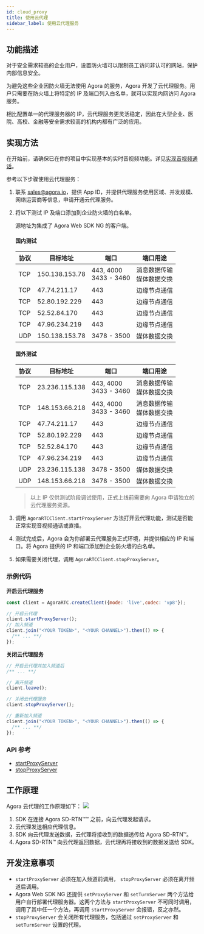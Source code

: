 ```yaml
---
id: cloud_proxy
title: 使用云代理
sidebar_label: 使用云代理服务
---
```


## 功能描述

对于安全需求较高的企业用户，设置防火墙可以限制员工访问非认可的网站，保护内部信息安全。

为避免这些企业因防火墙无法使用 Agora 的服务，Agora 开发了云代理服务。用户只需要在防火墙上将特定的 IP 及端口列入白名单，就可以实现内网访问 Agora 服务。

相比配置单一的代理服务器的 IP，云代理服务更灵活稳定，因此在大型企业、医院、高校、金融等安全需求较高的机构内都有广泛的应用。

## 实现方法

在开始前，请确保已在你的项目中实现基本的实时音视频功能。详见[实现音视频通话](basic_call.md)。

参考以下步骤使用云代理服务：

1. 联系 sales@agora.io，提供 App ID，并提供代理服务使用区域、并发规模、网络运营商等信息，申请开通云代理服务。
2. 将以下测试 IP 及端口添加到企业防火墙的白名单。

    源地址为集成了 Agora Web SDK NG 的客户端。

    #### 国内测试

    | 协议 | 目标地址       | 端口                      | 端口用途                      |
    | ---- | -------------- | ------------------------- | ----------------------------- |
    | TCP  | 150.138.153.78 | 443, 4000<br/>3433 - 3460 | 消息数据传输<br/>媒体数据交换 |
    | TCP  | 47.74.211.17   | 443                       | 边缘节点通信                  |
    | TCP  | 52.80.192.229  | 443                       | 边缘节点通信                  |
    | TCP  | 52.52.84.170   | 443                       | 边缘节点通信                  |
    | TCP  | 47.96.234.219  | 443                       | 边缘节点通信                  |
    | UDP  | 150.138.153.78 | 3478 - 3500               | 媒体数据交换                  |

    #### 国外测试

    | 协议 | 目标地址       | 端口                     | 端口用途                      |
    | ---- | -------------- | ------------------------ | ----------------------------- |
    | TCP  | 23.236.115.138 | 443, 4000<br/>3433 - 3460 | 消息数据传输<br/>媒体数据交换 |
    | TCP  | 148.153.66.218 | 443, 4000<br/>3433 - 3460 | 消息数据传输<br/>媒体数据交换 |
    | TCP  | 47.74.211.17   | 443                      | 边缘节点通信                  |
    | TCP  | 52.80.192.229  | 443                      | 边缘节点通信                  |
    | TCP  | 52.52.84.170   | 443                      | 边缘节点通信                  |
    | TCP  | 47.96.234.219  | 443                      | 边缘节点通信                  |
    | UDP  | 23.236.115.138 | 3478 - 3500               | 媒体数据交换                  |
    | UDP  | 148.153.66.218 | 3478 - 3500               | 媒体数据交换                  |

    > 以上 IP 仅供测试阶段调试使用，正式上线前需要向 Agora 申请独立的云代理服务资源。

3. 调用 `AgoraRTCClient.startProxyServer` 方法打开云代理功能，测试是否能正常实现音视频通话或直播。
4. 测试完成后，Agora 会为你部署云代理服务正式环境，并提供相应的 IP 和端口。将 Agora 提供的 IP 和端口添加到企业防火墙的白名单。
5. 如果需要关闭代理，调用 `AgoraRTCClient.stopProxyServer`。

### 示例代码

**开启云代理服务**

```js
const client = AgoraRTC.createClient({mode: 'live',codec: 'vp8'});

// 开启云代理
client.startProxyServer();
// 加入频道
client.join("<YOUR TOKEN>", "<YOUR CHANNEL>").then(() => {
  /** ... **/
});
```

**关闭云代理服务**

```js
// 开启云代理并加入频道后
/** ... **/

// 离开频道
client.leave();

// 关闭云代理服务
client.stopProxyServer();

// 重新加入频道
client.join("<YOUR TOKEN>", "<YOUR CHANNEL>").then(() => {
  /** ... **/
});
```

### API 参考
- [startProxyServer](/api/cn/interfaces/iagorartcclient.html#startproxyserver)
- [stopProxyServer](/api/cn/interfaces/iagorartcclient.html#stopproxyserver)

## 工作原理

Agora 云代理的工作原理如下：
![](https://web-cdn.agora.io/docs-files/1569400362511)

1. SDK 在连接 Agora SD-RTN™™ 之前，向云代理发起请求。
3. 云代理发送相应代理信息。
4. SDK 向云代理发送数据，云代理将接收到的数据透传给 Agora SD-RTN™。
5. Agora SD-RTN™ 向云代理返回数据，云代理再将接收到的数据发送给 SDK。

## 开发注意事项

-  `startProxyServer` 必须在加入频道前调用， `stopProxyServer` 必须在离开频道后调用。
- Agora Web SDK NG 还提供 `setProxyServer` 和 `setTurnServer` 两个方法给用户自行部署代理服务器。这两个方法与 `startProxyServer` 不可同时调用，调用了其中任一个方法，再调用 `startProxyServer` 会报错，反之亦然。
-  `stopProxyServer` 会关闭所有代理服务，包括通过 `setProxyServer` 和 `setTurnServer` 设置的代理。